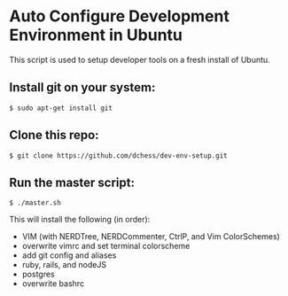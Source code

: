 # Auto Configure Development Environment in Ubuntu
This script is used to setup developer tools on a fresh install of Ubuntu.

## Install git on your system:

```
$ sudo apt-get install git
```

## Clone this repo:

```
$ git clone https://github.com/dchess/dev-env-setup.git
```

## Run the master script:

```
$ ./master.sh
```

This will install the following (in order):

- VIM (with NERDTree, NERDCommenter, CtrlP, and Vim ColorSchemes)
- overwrite  vimrc and set terminal colorscheme
- add git config and aliases
- ruby, rails, and nodeJS
- postgres
- overwrite bashrc
